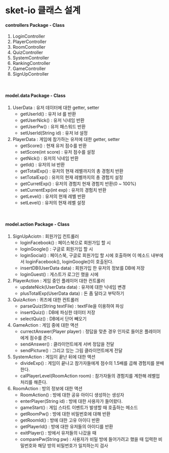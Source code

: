 # sket-io 클래스 설계

#### controllers Package - Class
1. LoginController
2. PlayerController
3. RoomController
4. QuizController
5. SystemController
6. RankingController
7. GameController
8. SignUpController
<br>

#### model.data Package - Class
1. UserData : 유저 데이터에 대한 getter, setter
	- getUserId() : 유저 Id 를 반환
	- getUserNick() : 유저 닉네임 반환
	- getUserPw() : 유저 패스워드 반환
	- setUserId(String id) : 유저 Id 설정
2. PlayerData : 게임에 참가하는 유저에 대한 getter, setter
	- getScore() : 현재 유저 점수를 반환
	- setScore(int score) : 유저 점수를 설정
	- getNick() : 유저의 닉네임 반환
	- getId() : 유저의 Id 반환
 	- getTotalExp() : 유저의 현재 레벨까지의 총 경험치 반환
	- setTotalExp() : 유저의 현재 레벨까지의 총 경험치 설정
	- getCurretExp() : 유저의 경험치 현재 경험치 반환(0 ~ 100%)
	- setCurrentExp(int exp) : 유저의 경험치 반환
	- getLevel() : 유저의 현재 레벨 반환
	- setLevel() : 유저의 현재 레벨 설정
<br>

#### model.action Package - Class
1. SignUpAciotn : 회원가입 컨트롤러
	- loginFacebook() : 페이스북으로 회원가입 할 시
	- loginGoogle() : 구글로 회원가입 할 시
	- loginSocial() : 페이스북, 구글로 회원가입 할 시에 호출하며 이 메소드 내부에서 loginFacebook(), loginGoogle()이 호출된다.
	- insertDB(UserData data) : 회원가입 한 유저의 정보를 DB에 저장
	- loginGuest() : 게스트가 로그인 했을 시에
2. PlayerAction : 게임 중인 플레이어 대한 컨트롤러
	- updateNick(UserData data) : 유저에 대한 닉네임 변경 
	- plusTotalExp(UserData data) : 돈 좀 달라고 부탁하기
3. QuizAction : 퀴즈에 대한 컨트롤러
	- parseQuiz(String textFile) : textFile을 이용하여 파싱
	- insertQuiz() : DB에 파싱한 데이터 저장
	- selectQuiz() : DB에서 단어 빼오기
4. GameAction : 게임 중에 대한 액션
	- currectAnswer(Player player) : 정답을 맞춘 경우 인자로 들어온 플레이어에게 점수를 준다.
	- sendAnswer() : 클라이언트에게 서버 정답을 전달
 	- sendPicture() : 그리고 있는 그림 클라이언트에게 전달
5. SystemAction : 게임이 끝난 뒤에 대한 액션
	- divideExp() : 게임이 끝나고 참가자들에게 점수의 1.5배를 곱해 경험치를 분배한다.
	- calPlayerLevel(RoomAction room) : 참가자들의 경험치를 계한해 레벨업 처리를 해준다.
6. RoomAction : 방의 정보에 대한 액션
	- RoomAction() : 방에 대한 공유 아이디 생성하는 생성자
	- enterPlayer(String id) : 방에 대한 사용자가 들어왔다.
	- gameStart() : 게임 스타트 이벤트가 발생할 때 호출하는 메소드 
	- getRoomPw() : 방에 대한 비밀번호에 대해 반환
	- getRoomId() : 방에 대한 고유 아이디 반환
	- getPlayerId() : 방에 대한 유저들의 아이디를 반환
	- exitPlayer() : 방에서 유저들의 나갔을 때
	- comparePw(String pw) : 사용자가 비밀 방에 들어가려고 했을 때 입력한 비밀번호와 해당 방의 비밀번호가 일치하는지 검사
